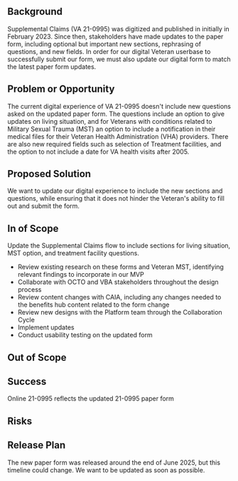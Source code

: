 ## Background
Supplemental Claims (VA 21-0995) was digitized and published in initially in February 2023. Since then, stakeholders have made updates to the paper form, including optional but important new sections, rephrasing of questions, and new fields.
In order for our digital Veteran userbase to successfully submit our form, we must also update our digital form to match the latest paper form updates.

## Problem or Opportunity
The current digital experience of VA 21-0995 doesn't include new questions asked on the updated paper form. The questions include an option to give updates on living situation, and for Veterans with conditions related to Military Sexual Trauma (MST) an option to include a notification in their medical files for their Veteran Health Administration (VHA) providers. There are also new required fields such as selection of Treatment facilities, and the option to not include a date for VA health visits after 2005. 

## Proposed Solution
We want to update our digital experience to include the new sections and questions, while ensuring that it does not hinder the Veteran's ability to fill out and submit the form.

## In of Scope
Update the Supplemental Claims flow to include sections for living situation, MST option, and treatment facility questions.

- Review existing research on these forms and Veteran MST, identifying relevant findings to incorporate in our MVP
- Collaborate with OCTO and VBA stakeholders throughout the design process
- Review content changes with CAIA, including any changes needed to the benefits hub content related to the form change
- Review new designs with the Platform team through the Collaboration Cycle
- Implement updates
- Conduct usability testing on the updated form

## Out of Scope

## Success
Online 21-0995 reflects the updated 21-0995 paper form

## Risks

## Release Plan
The new paper form was released around the end of June 2025, but this timeline could change. We want to be updated as soon as possible.
